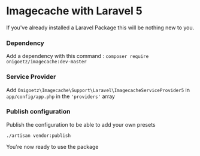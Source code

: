 # Imagecache with Laravel 5

If you've already installed a Laravel Package this will be nothing new to you.

### Dependency

Add a dependency with this command : `composer require onigoetz/imagecache:dev-master`

### Service Provider

Add `Onigoetz\Imagecache\Support\Laravel\ImagecacheServiceProvider5` in `app/config/app.php` in the `'providers'` array

### Publish configuration

Publish the configuration to be able to add your own presets

`./artisan vendor:publish`


You're now ready to use the package
